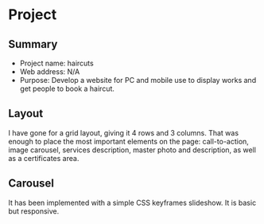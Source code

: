 # Project

## Summary

* Project name: haircuts
* Web address: N/A
* Purpose: Develop a website for PC and mobile use to display works and get people to book a haircut.

## Layout

I have gone for a grid layout, giving it 4 rows and 3 columns. That was enough to place the most important elements on the page: call-to-action, image carousel, services description, master photo and description, as well as a certificates area.

## Carousel

It has been implemented with a simple CSS keyframes slideshow. It is basic but responsive.
